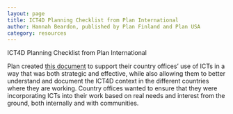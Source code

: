 ```yaml
---
layout: page
title: ICT4D Planning Checklist from Plan International
author: Hannah Beardon, published by Plan Finland and Plan USA
category: resources
---
```

ICT4D Planning Checklist from Plan International

Plan created [this document](http://simlab.org/resources/coursem4cso/files/ICT4D%20Planning%20Checklist_Plan.doc/) to support their country offices’ use of ICTs in a way that was both strategic and effective, while also allowing them to better understand and document the ICT4D context in the different countries where they are working. Country offices wanted to ensure that they were incorporating ICTs into their work based on real needs and interest from the ground, both internally and with communities.  
